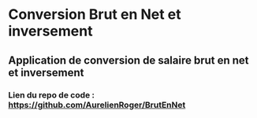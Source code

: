 # Conversion Brut en Net et inversement

## Application de conversion de salaire brut en net et inversement

### Lien du repo de code : https://github.com/AurelienRoger/BrutEnNet
